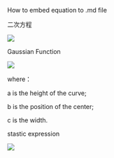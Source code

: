 How to embed equation to .md file 

二次方程

<img src="https://latex.codecogs.com/svg.latex?\Large&space;x=\frac{-b\pm\sqrt{b^2-4ac}}{2a}" />


Gaussian Function

<img src="https://latex.codecogs.com/svg.latex?\Large&space;G(x)=a\cdot&space;e^{&space;\frac{^{-(x-b)^2}}{2&space;c^{2}}}"  />

where：

a is the height of the curve; 

b is the position of the center; 

c is the width.


stastic expression


<img src="https://www.codecogs.com/eqnedit.php?latex=G(x)=\frac{1}{\delta\cdot&space;\sqrt&space;{2\pi}}\cdot&space;e^{-\frac{1}{2}&space;\cdot&space;(\frac{x-\mu}{\delta})^2}" />
